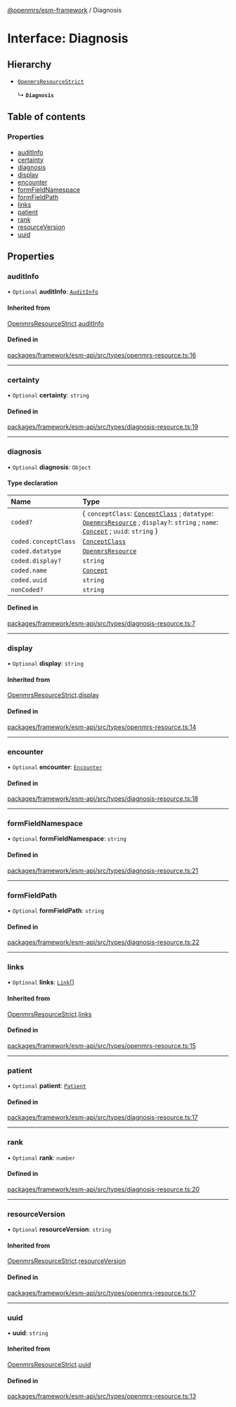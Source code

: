 [@openmrs/esm-framework](../API.md) / Diagnosis

# Interface: Diagnosis

## Hierarchy

- [`OpenmrsResourceStrict`](OpenmrsResourceStrict.md)

  ↳ **`Diagnosis`**

## Table of contents

### Properties

- [auditInfo](Diagnosis.md#auditinfo)
- [certainty](Diagnosis.md#certainty)
- [diagnosis](Diagnosis.md#diagnosis)
- [display](Diagnosis.md#display)
- [encounter](Diagnosis.md#encounter)
- [formFieldNamespace](Diagnosis.md#formfieldnamespace)
- [formFieldPath](Diagnosis.md#formfieldpath)
- [links](Diagnosis.md#links)
- [patient](Diagnosis.md#patient)
- [rank](Diagnosis.md#rank)
- [resourceVersion](Diagnosis.md#resourceversion)
- [uuid](Diagnosis.md#uuid)

## Properties

### auditInfo

• `Optional` **auditInfo**: [`AuditInfo`](AuditInfo.md)

#### Inherited from

[OpenmrsResourceStrict](OpenmrsResourceStrict.md).[auditInfo](OpenmrsResourceStrict.md#auditinfo)

#### Defined in

[packages/framework/esm-api/src/types/openmrs-resource.ts:16](https://github.com/openmrs/openmrs-esm-core/blob/main/packages/framework/esm-api/src/types/openmrs-resource.ts#L16)

___

### certainty

• `Optional` **certainty**: `string`

#### Defined in

[packages/framework/esm-api/src/types/diagnosis-resource.ts:19](https://github.com/openmrs/openmrs-esm-core/blob/main/packages/framework/esm-api/src/types/diagnosis-resource.ts#L19)

___

### diagnosis

• `Optional` **diagnosis**: `Object`

#### Type declaration

| Name | Type |
| :------ | :------ |
| `coded?` | { `conceptClass`: [`ConceptClass`](ConceptClass.md) ; `datatype`: [`OpenmrsResource`](OpenmrsResource.md) ; `display?`: `string` ; `name`: [`Concept`](Concept.md) ; `uuid`: `string`  } |
| `coded.conceptClass` | [`ConceptClass`](ConceptClass.md) |
| `coded.datatype` | [`OpenmrsResource`](OpenmrsResource.md) |
| `coded.display?` | `string` |
| `coded.name` | [`Concept`](Concept.md) |
| `coded.uuid` | `string` |
| `nonCoded?` | `string` |

#### Defined in

[packages/framework/esm-api/src/types/diagnosis-resource.ts:7](https://github.com/openmrs/openmrs-esm-core/blob/main/packages/framework/esm-api/src/types/diagnosis-resource.ts#L7)

___

### display

• `Optional` **display**: `string`

#### Inherited from

[OpenmrsResourceStrict](OpenmrsResourceStrict.md).[display](OpenmrsResourceStrict.md#display)

#### Defined in

[packages/framework/esm-api/src/types/openmrs-resource.ts:14](https://github.com/openmrs/openmrs-esm-core/blob/main/packages/framework/esm-api/src/types/openmrs-resource.ts#L14)

___

### encounter

• `Optional` **encounter**: [`Encounter`](Encounter.md)

#### Defined in

[packages/framework/esm-api/src/types/diagnosis-resource.ts:18](https://github.com/openmrs/openmrs-esm-core/blob/main/packages/framework/esm-api/src/types/diagnosis-resource.ts#L18)

___

### formFieldNamespace

• `Optional` **formFieldNamespace**: `string`

#### Defined in

[packages/framework/esm-api/src/types/diagnosis-resource.ts:21](https://github.com/openmrs/openmrs-esm-core/blob/main/packages/framework/esm-api/src/types/diagnosis-resource.ts#L21)

___

### formFieldPath

• `Optional` **formFieldPath**: `string`

#### Defined in

[packages/framework/esm-api/src/types/diagnosis-resource.ts:22](https://github.com/openmrs/openmrs-esm-core/blob/main/packages/framework/esm-api/src/types/diagnosis-resource.ts#L22)

___

### links

• `Optional` **links**: [`Link`](Link.md)[]

#### Inherited from

[OpenmrsResourceStrict](OpenmrsResourceStrict.md).[links](OpenmrsResourceStrict.md#links)

#### Defined in

[packages/framework/esm-api/src/types/openmrs-resource.ts:15](https://github.com/openmrs/openmrs-esm-core/blob/main/packages/framework/esm-api/src/types/openmrs-resource.ts#L15)

___

### patient

• `Optional` **patient**: [`Patient`](Patient.md)

#### Defined in

[packages/framework/esm-api/src/types/diagnosis-resource.ts:17](https://github.com/openmrs/openmrs-esm-core/blob/main/packages/framework/esm-api/src/types/diagnosis-resource.ts#L17)

___

### rank

• `Optional` **rank**: `number`

#### Defined in

[packages/framework/esm-api/src/types/diagnosis-resource.ts:20](https://github.com/openmrs/openmrs-esm-core/blob/main/packages/framework/esm-api/src/types/diagnosis-resource.ts#L20)

___

### resourceVersion

• `Optional` **resourceVersion**: `string`

#### Inherited from

[OpenmrsResourceStrict](OpenmrsResourceStrict.md).[resourceVersion](OpenmrsResourceStrict.md#resourceversion)

#### Defined in

[packages/framework/esm-api/src/types/openmrs-resource.ts:17](https://github.com/openmrs/openmrs-esm-core/blob/main/packages/framework/esm-api/src/types/openmrs-resource.ts#L17)

___

### uuid

• **uuid**: `string`

#### Inherited from

[OpenmrsResourceStrict](OpenmrsResourceStrict.md).[uuid](OpenmrsResourceStrict.md#uuid)

#### Defined in

[packages/framework/esm-api/src/types/openmrs-resource.ts:13](https://github.com/openmrs/openmrs-esm-core/blob/main/packages/framework/esm-api/src/types/openmrs-resource.ts#L13)
